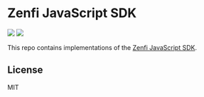 # Zenfi JavaScript SDK

![](https://img.shields.io/github/actions/workflow/status/zenfi/js-sdk-apps/tests.yml?branch=main)
![](https://img.shields.io/badge/license-MIT-blue?style=flat)

This repo contains implementations of the [Zenfi JavaScript SDK](https://github.com/zenfi/js-sdk).

## License

MIT
